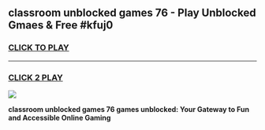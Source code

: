 
## classroom unblocked games 76 - Play Unblocked Gmaes & Free #kfuj0
<h3>
<a href="https://news.freeplayer.one?title=classroom_unblocked_games_76&ref=24F">CLICK TO PLAY</a></h3>
<hr>

<h3>
<a href="https://news.freeplayer.one?title=classroom_unblocked_games_76&ref=24F">CLICK 2 PLAY</a>
  
</h3>

<a href="https://news.freeplayer.one?title=classroom_unblocked_games_76&ref=24F/"><img src="https://clearcache.store/games.png"></a>


**classroom unblocked games 76 games unblocked: Your Gateway to Fun and Accessible Online Gaming**
